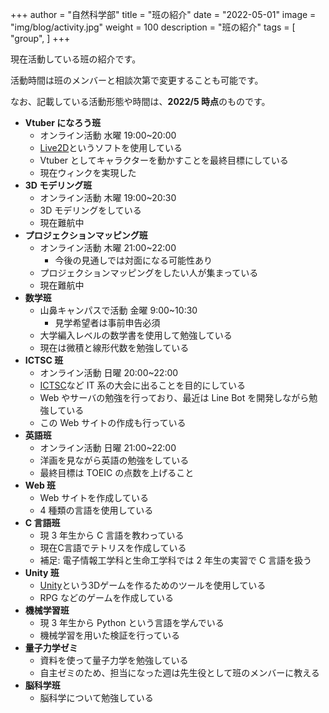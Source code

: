 +++
author = "自然科学部"
title = "班の紹介"
date = "2022-05-01"
image = "img/blog/activity.jpg"
weight = 100
description = "班の紹介"
tags = [
    "group",
]
+++

現在活動している班の紹介です。

活動時間は班のメンバーと相談次第で変更することも可能です。

なお、記載している活動形態や時間は、**2022/5 時点**のものです。

- **Vtuber になろう班**
  - オンライン活動 水曜 19:00~20:00
  - [Live2D](https://www.live2d.com)というソフトを使用している
  - Vtuber としてキャラクターを動かすことを最終目標にしている
  - 現在ウィンクを実現した
- **3D モデリング班**
  - オンライン活動 木曜 19:00~20:30
  - 3D モデリングをしている
  - 現在難航中
- **プロジェクションマッピング班**
  - オンライン活動 木曜 21:00~22:00
    - 今後の見通しでは対面になる可能性あり
  - プロジェクションマッピングをしたい人が集まっている
  - 現在難航中
- **数学班**
  - 山鼻キャンパスで活動 金曜 9:00~10:30
    - 見学希望者は事前申告必須
  - 大学編入レベルの数学書を使用して勉強している
  - 現在は微積と線形代数を勉強している
- **ICTSC 班**
  - オンライン活動 日曜 20:00~22:00
  - [ICTSC](https://icttoracon.net)など IT 系の大会に出ることを目的にしている
  - Web やサーバの勉強を行っており、最近は Line Bot を開発しながら勉強している
  - この Web サイトの作成も行っている
- **英語班**
  - オンライン活動 日曜 21:00~22:00
  - 洋画を見ながら英語の勉強をしている
  - 最終目標は TOEIC の点数を上げること
- **Web 班**
  - Web サイトを作成している
  - 4 種類の言語を使用している
- **C 言語班**
  - 現 3 年生から C 言語を教わっている
  - 現在C言語でテトリスを作成している
  - 補足: 電子情報工学科と生命工学科では 2 年生の実習で C 言語を扱う
- **Unity 班**
  - [Unity](https://unity.com/ja)という3Dゲームを作るためのツールを使用している
  - RPG などのゲームを作成している
- **機械学習班**
  - 現 3 年生から Python という言語を学んでいる
  - 機械学習を用いた検証を行っている
- **量子力学ゼミ**
  - 資料を使って量子力学を勉強している
  - 自主ゼミのため、担当になった週は先生役として班のメンバーに教える
- **脳科学班**
  - 脳科学について勉強している
